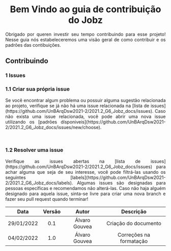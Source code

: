 # <center> Bem Vindo ao guia de contribuição do Jobz

<p align = "justify">
    Obrigado por queren investir seu tempo contribuindo para esse projeto!
    Nesse guia nós estabeleceremos uma visão geral de como contribuir e os padrões das contibuições.
</p>

## Contribuindo

### 1 Issues

### 1.1 Criar sua própria issue
<p align = "justify">
    Se você encontrar algum problema ou possuir alguma sugestão relacionada ao projeto, verifique se já não há uma issue relacionada na [lista de issues](https://github.com/UnBArqDsw2021-2/2021.2_G6_Jobz_docs/issues). Caso não exista uma issue relacionada, você pode abrir uma nova issue utilizando os [padrões dísponiveis](https://github.com/UnBArqDsw2021-2/2021.2_G6_Jobz_docs/issues/new/choose).
</p>

<br>

### 1.2 Resolver uma issue
<p align = "justify">
    Verifique as issues abertas na [lista de issues](https://github.com/UnBArqDsw2021-2/2021.2_G6_Jobz_docs/issues) para achar alguma que seja de seu interesse, você pode filtrá-las usando os seguintes [labels](https://github.com/UnBArqDsw2021-2/2021.2_G6_Jobz_docs/labels). Algumas issues são designadas para pessoas específicas e recomendamos não alterá-las. Caso não haja alguém designado para aquela issue, sinta-se livre para criar uma nova branch e fazer seu pull request quando terminar!
</p>

|    Data    | Versão |    Autor    |      Descrição       |
| :--------: | :----: | :---------: | :------------------: |
| 29/01/2022 |  0.1   | Álvaro Gouvea | Criação do documento |
| 04/02/2022 |  1.0   | Álvaro Gouvea | Correções na formatação |
